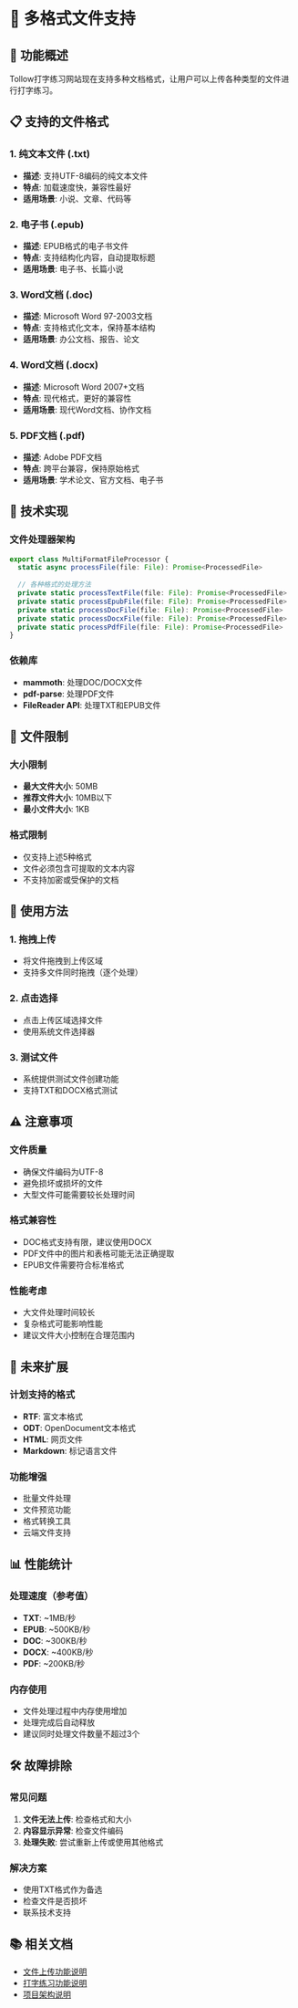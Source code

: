 # 📁 多格式文件支持

## 🎯 功能概述

Tollow打字练习网站现在支持多种文档格式，让用户可以上传各种类型的文件进行打字练习。

## 📋 支持的文件格式

### 1. **纯文本文件 (.txt)**
- **描述**: 支持UTF-8编码的纯文本文件
- **特点**: 加载速度快，兼容性最好
- **适用场景**: 小说、文章、代码等

### 2. **电子书 (.epub)**
- **描述**: EPUB格式的电子书文件
- **特点**: 支持结构化内容，自动提取标题
- **适用场景**: 电子书、长篇小说

### 3. **Word文档 (.doc)**
- **描述**: Microsoft Word 97-2003文档
- **特点**: 支持格式化文本，保持基本结构
- **适用场景**: 办公文档、报告、论文

### 4. **Word文档 (.docx)**
- **描述**: Microsoft Word 2007+文档
- **特点**: 现代格式，更好的兼容性
- **适用场景**: 现代Word文档、协作文档

### 5. **PDF文档 (.pdf)**
- **描述**: Adobe PDF文档
- **特点**: 跨平台兼容，保持原始格式
- **适用场景**: 学术论文、官方文档、电子书

## 🔧 技术实现

### 文件处理器架构
```typescript
export class MultiFormatFileProcessor {
  static async processFile(file: File): Promise<ProcessedFile>
  
  // 各种格式的处理方法
  private static processTextFile(file: File): Promise<ProcessedFile>
  private static processEpubFile(file: File): Promise<ProcessedFile>
  private static processDocFile(file: File): Promise<ProcessedFile>
  private static processDocxFile(file: File): Promise<ProcessedFile>
  private static processPdfFile(file: File): Promise<ProcessedFile>
}
```

### 依赖库
- **mammoth**: 处理DOC/DOCX文件
- **pdf-parse**: 处理PDF文件
- **FileReader API**: 处理TXT和EPUB文件

## 📏 文件限制

### 大小限制
- **最大文件大小**: 50MB
- **推荐文件大小**: 10MB以下
- **最小文件大小**: 1KB

### 格式限制
- 仅支持上述5种格式
- 文件必须包含可提取的文本内容
- 不支持加密或受保护的文档

## 🚀 使用方法

### 1. **拖拽上传**
- 将文件拖拽到上传区域
- 支持多文件同时拖拽（逐个处理）

### 2. **点击选择**
- 点击上传区域选择文件
- 使用系统文件选择器

### 3. **测试文件**
- 系统提供测试文件创建功能
- 支持TXT和DOCX格式测试

## ⚠️ 注意事项

### 文件质量
- 确保文件编码为UTF-8
- 避免损坏或损坏的文件
- 大型文件可能需要较长处理时间

### 格式兼容性
- DOC格式支持有限，建议使用DOCX
- PDF文件中的图片和表格可能无法正确提取
- EPUB文件需要符合标准格式

### 性能考虑
- 大文件处理时间较长
- 复杂格式可能影响性能
- 建议文件大小控制在合理范围内

## 🔮 未来扩展

### 计划支持的格式
- **RTF**: 富文本格式
- **ODT**: OpenDocument文本格式
- **HTML**: 网页文件
- **Markdown**: 标记语言文件

### 功能增强
- 批量文件处理
- 文件预览功能
- 格式转换工具
- 云端文件支持

## 📊 性能统计

### 处理速度（参考值）
- **TXT**: ~1MB/秒
- **EPUB**: ~500KB/秒
- **DOC**: ~300KB/秒
- **DOCX**: ~400KB/秒
- **PDF**: ~200KB/秒

### 内存使用
- 文件处理过程中内存使用增加
- 处理完成后自动释放
- 建议同时处理文件数量不超过3个

## 🛠️ 故障排除

### 常见问题
1. **文件无法上传**: 检查格式和大小
2. **内容显示异常**: 检查文件编码
3. **处理失败**: 尝试重新上传或使用其他格式

### 解决方案
- 使用TXT格式作为备选
- 检查文件是否损坏
- 联系技术支持

## 📚 相关文档

- [文件上传功能说明](./FILE_UPLOAD.md)
- [打字练习功能说明](./TYPING_PRACTICE.md)
- [项目架构说明](../architecture/PROJECT_STRUCTURE.md)
